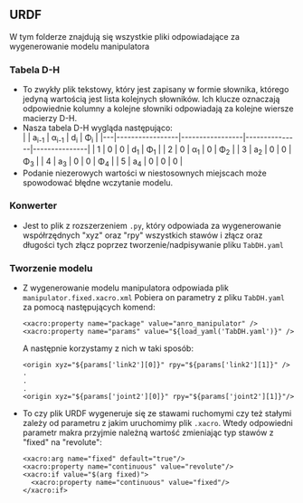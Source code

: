 ## URDF
W tym folderze znajdują się wszystkie pliki odpowiadające za wygenerowanie modelu manipulatora
### Tabela D-H
- To zwykły plik tekstowy, który jest zapisany w formie słownika, którego jedyną wartością jest lista kolejnych słowników. 
Ich klucze oznaczają odpowiednie kolumny a kolejne słowniki odpowiadają za kolejne wiersze macierzy D-H.
- Nasza tabela D-H wygląda następująco:  
  |   | a<sub>i-1</sub> | α<sub>i-1</sub> | d<sub>i</sub> | Φ<sub>i</sub> |
  |---|-----------------|-----------------|---------------|---------------|
  | 1 | 0               | 0               | d<sub>1</sub> | Φ<sub>1</sub> |
  | 2 | 0               | α<sub>1</sub>   | 0             | Φ<sub>2</sub> |
  | 3 | a<sub>2</sub>   | 0               | 0             | Φ<sub>3</sub> |
  | 4 | a<sub>3</sub>   | 0               | 0             | Φ<sub>4</sub> |
  | 5 | a<sub>4</sub>   | 0               | 0             | 0             |
- Podanie niezerowych wartości w niestosownych miejscach może spowodować błędne wczytanie modelu.
### Konwerter
- Jest to plik z rozszerzeniem `.py`, który odpowiada za wygenerowanie współrzędnych "xyz" oraz "rpy" wszystkich stawów i złącz oraz długości tych złącz poprzez 
  tworzenie/nadpisywanie pliku `TabDH.yaml`
### Tworzenie modelu
- Z wygenerowanie modelu manipulatora odpowiada plik `manipulator.fixed.xacro.xml` Pobiera on parametry z pliku `TabDH.yaml` za pomocą następujących komend:
  ```
  <xacro:property name="package" value="anro_manipulator" />
  <xacro:property name="params" value="${load_yaml('TabDH.yaml')}" />
  ```
  A następnie korzystamy z nich w taki sposób:
  ```
  <origin xyz="${params['link2'][0]}" rpy="${params['link2'][1]}" />
  .
  .
  .
  <origin xyz="${params['joint2'][0]}" rpy="${params['joint2'][1]}"/>
  ```
- To czy plik URDF wygeneruje się ze stawami ruchomymi czy też stałymi zależy od parametru z jakim uruchomimy plik `.xacro`. 
  Wtedy odpowiedni parametr makra przyjmie należną wartość zmieniając typ stawów z "fixed" na "revolute":
  ```
  <xacro:arg name="fixed" default="true"/>
  <xacro:property name="continuous" value="revolute"/>
  <xacro:if value="$(arg fixed)">
    <xacro:property name="continuous" value="fixed"/>
  </xacro:if>
  ```
  
